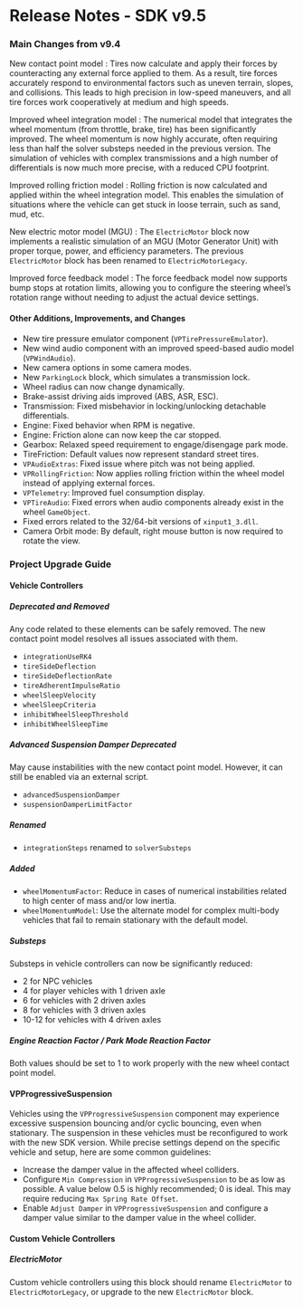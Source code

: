 # Release Notes - SDK v9.5

### Main Changes from v9.4

New contact point model
: Tires now calculate and apply their forces by counteracting any external force applied to them. As a result, tire forces accurately respond to environmental factors such as uneven terrain, slopes, and collisions. This leads to high precision in low-speed maneuvers, and all tire forces work cooperatively at medium and high speeds.

Improved wheel integration model
: The numerical model that integrates the wheel momentum (from throttle, brake, tire) has been significantly improved. The wheel momentum is now highly accurate, often requiring less than half the solver substeps needed in the previous version. The simulation of vehicles with complex transmissions and a high number of differentials is now much more precise, with a reduced CPU footprint.

Improved rolling friction model
: Rolling friction is now calculated and applied within the wheel integration model. This enables the simulation of situations where the vehicle can get stuck in loose terrain, such as sand, mud, etc.

New electric motor model (MGU)
: The `ElectricMotor` block now implements a realistic simulation of an MGU (Motor Generator Unit) with proper torque, power, and efficiency parameters. The previous `ElectricMotor` block has been renamed to `ElectricMotorLegacy`.

Improved force feedback model
: The force feedback model now supports bump stops at rotation limits, allowing you to configure the steering wheel’s rotation range without needing to adjust the actual device settings.

#### Other Additions, Improvements, and Changes

- New tire pressure emulator component (`VPTirePressureEmulator`).
- New wind audio component with an improved speed-based audio model (`VPWindAudio`).
- New camera options in some camera modes.
- New `ParkingLock` block, which simulates a transmission lock.
- Wheel radius can now change dynamically.
- Brake-assist driving aids improved (ABS, ASR, ESC).
- Transmission: Fixed misbehavior in locking/unlocking detachable differentials.
- Engine: Fixed behavior when RPM is negative.
- Engine: Friction alone can now keep the car stopped.
- Gearbox: Relaxed speed requirement to engage/disengage park mode.
- TireFriction: Default values now represent standard street tires.
- `VPAudioExtras`: Fixed issue where pitch was not being applied.
- `VPRollingFriction`: Now applies rolling friction within the wheel model instead of applying external forces.
- `VPTelemetry`: Improved fuel consumption display.
- `VPTireAudio`: Fixed errors when audio components already exist in the wheel `GameObject`.
- Fixed errors related to the 32/64-bit versions of `xinput1_3.dll`.
- Camera Orbit mode: By default, right mouse button is now required to rotate the view.

### Project Upgrade Guide

#### Vehicle Controllers

##### Deprecated and Removed

Any code related to these elements can be safely removed. The new contact point model resolves all issues associated with them.

- `integrationUseRK4`
- `tireSideDeflection`
- `tireSideDeflectionRate`
- `tireAdherentImpulseRatio`
- `wheelSleepVelocity`
- `wheelSleepCriteria`
- `inhibitWheelSleepThreshold`
- `inhibitWheelSleepTime`

##### Advanced Suspension Damper Deprecated

May cause instabilities with the new contact point model. However, it can still be enabled via an external script.

- `advancedSuspensionDamper`
- `suspensionDamperLimitFactor`

##### Renamed

- `integrationSteps` renamed to `solverSubsteps`

##### Added

- `wheelMomentumFactor`: Reduce in cases of numerical instabilities related to high center of mass and/or low inertia.
- `wheelMomentumModel`: Use the alternate model for complex multi-body vehicles that fail to remain stationary with the default model.

##### Substeps

Substeps in vehicle controllers can now be significantly reduced:

- 2 for NPC vehicles
- 4 for player vehicles with 1 driven axle
- 6 for vehicles with 2 driven axles
- 8 for vehicles with 3 driven axles
- 10-12 for vehicles with 4 driven axles

##### Engine Reaction Factor / Park Mode Reaction Factor

Both values should be set to 1 to work properly with the new wheel contact point model.

#### VPProgressiveSuspension

Vehicles using the `VPProgressiveSuspension` component may experience excessive suspension bouncing and/or cyclic bouncing, even when stationary. The suspension in these vehicles must be reconfigured to work with the new SDK version. While precise settings depend on the specific vehicle and setup, here are some common guidelines:

- Increase the damper value in the affected wheel colliders.
- Configure `Min Compression` in `VPProgressiveSuspension` to be as low as possible. A value below 0.5 is highly recommended; 0 is ideal. This may require reducing `Max Spring Rate Offset`.
- Enable `Adjust Damper` in `VPProgressiveSuspension` and configure a damper value similar to the damper value in the wheel collider.

#### Custom Vehicle Controllers

##### ElectricMotor

Custom vehicle controllers using this block should rename `ElectricMotor` to `ElectricMotorLegacy`, or upgrade to the new `ElectricMotor` block.
